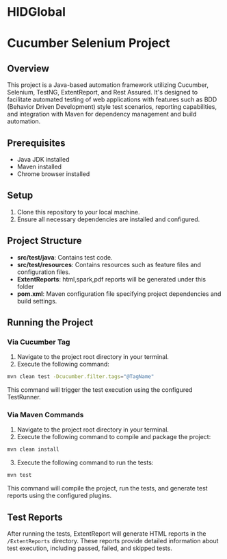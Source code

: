 # HIDGlobal

# Cucumber Selenium Project

## Overview
This project is a Java-based automation framework utilizing Cucumber, Selenium, TestNG, ExtentReport, and Rest Assured. It's designed to facilitate automated testing of web applications with features such as BDD (Behavior Driven Development) style test scenarios, reporting capabilities, and integration with Maven for dependency management and build automation.

## Prerequisites
- Java JDK installed
- Maven installed
- Chrome browser installed

## Setup
1. Clone this repository to your local machine.
2. Ensure all necessary dependencies are installed and configured.

## Project Structure
- **src/test/java**: Contains test code.
- **src/test/resources**: Contains resources such as feature files and configuration files.
- **ExtentReports**: html,spark,pdf reports will be generated under this folder
- **pom.xml**: Maven configuration file specifying project dependencies and build settings.

## Running the Project
### Via Cucumber Tag
1. Navigate to the project root directory in your terminal.
2. Execute the following command:

```bash
mvn clean test -Dcucumber.filter.tags="@TagName"
```

This command will trigger the test execution using the configured TestRunner.

### Via Maven Commands
1. Navigate to the project root directory in your terminal.
2. Execute the following command to compile and package the project:

```bash
mvn clean install
```

3. Execute the following command to run the tests:

```bash
mvn test
```

This command will compile the project, run the tests, and generate test reports using the configured plugins.

## Test Reports
After running the tests, ExtentReport will generate HTML reports in the `/ExtentReports` directory. These reports provide detailed information about test execution, including passed, failed, and skipped tests.

